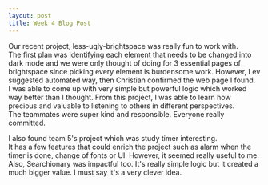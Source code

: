 ```yaml
---
layout: post
title: Week 4 Blog Post
---
```


Our recent project, less-ugly-brightspace was really fun to work with.  
The first plan was identifying each element that needs to be changed into dark mode
and we were only thought of doing for 3 essential pages of brightspace since picking
every element is burdensome work.
However, Lev suggested automated way, then Christian confirmed the web page I found.  
I was able to come up with very simple but powerful logic which worked way better than I thought.
From this project, I was able to learn how precious and valuable to listening to others in different perspectives.  
The teammates were super kind and responsible. Everyone really committed.

<!--more-->

I also found team 5's project which was study timer interesting.  
It has a few features that could enrich the project such as alarm when the timer is done,
change of fonts or UI. However, it seemed really useful to me.  
Also, Searchionary was impactful too. It's really simple logic but
it created a much bigger value. I must say it's a very clever idea.
